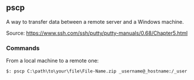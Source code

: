 ## pscp

A way to transfer data between a remote server and a Windows machine.

Source: https://www.ssh.com/ssh/putty/putty-manuals/0.68/Chapter5.html

### Commands

From a local machine to a remote one:  
```
$: pscp C:\path\to\your\file\File-Name.zip _username@_hostname:/_user
```
